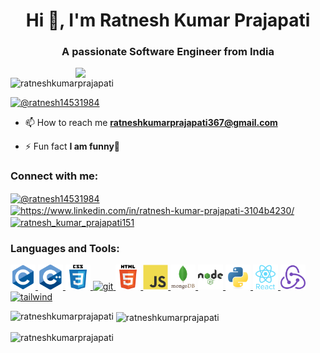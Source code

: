 <h1 align="center">Hi 👋, I'm Ratnesh Kumar Prajapati</h1>
<h3 align="center">A passionate Software Engineer from India</h3>
<img align="right" width="400" src="[https://camo.githubusercontent.com/cae12fddd9d6982901d82580bdf321d81fb299141098ca1c2d4891870827bf17/68747470733a2f2f6d69726f2e6d656469756d2e636f6d2f6d61782f313336302f302a37513379765349765f7430696f4a2d5a2e676966](https://cdn.dribbble.com/users/1162077/screenshots/3848914/programmer.gif)" />

<p align="left"> <img src="https://komarev.com/ghpvc/?username=ratneshkumarprajapati&label=Profile%20views&color=0e75b6&style=flat" alt="ratneshkumarprajapati" /> </p>

<p align="left"> <a href="https://twitter.com/@ratnesh14531984" target="blank"><img src="https://img.shields.io/twitter/follow/@ratnesh14531984?logo=twitter&style=for-the-badge" alt="@ratnesh14531984" /></a> </p>

- 📫 How to reach me **ratneshkumarprajapati367@gmail.com**

- ⚡ Fun fact **I am funny🙂**

<h3 align="left">Connect with me:</h3>
<p align="left">
<a href="https://twitter.com/@ratnesh14531984" target="blank"><img align="center" src="https://raw.githubusercontent.com/rahuldkjain/github-profile-readme-generator/master/src/images/icons/Social/twitter.svg" alt="@ratnesh14531984" height="30" width="40" /></a>
<a href="https://www.linkedin.com/in/ratnesh-kumar-prajapati-3104b4230/" target="blank"><img align="center" src="https://raw.githubusercontent.com/rahuldkjain/github-profile-readme-generator/master/src/images/icons/Social/linked-in-alt.svg" alt="https://www.linkedin.com/in/ratnesh-kumar-prajapati-3104b4230/" height="30" width="40" /></a>
<a href="https://instagram.com/ratnesh_kumar_prajapati151" target="blank"><img align="center" src="https://raw.githubusercontent.com/rahuldkjain/github-profile-readme-generator/master/src/images/icons/Social/instagram.svg" alt="ratnesh_kumar_prajapati151" height="30" width="40" /></a>
</p>

<h3 align="left">Languages and Tools:</h3>
<p align="left"> <a href="https://www.cprogramming.com/" target="_blank" rel="noreferrer"> <img src="https://raw.githubusercontent.com/devicons/devicon/master/icons/c/c-original.svg" alt="c" width="40" height="40"/> </a> <a href="https://www.w3schools.com/cpp/" target="_blank" rel="noreferrer"> <img src="https://raw.githubusercontent.com/devicons/devicon/master/icons/cplusplus/cplusplus-original.svg" alt="cplusplus" width="40" height="40"/> </a> <a href="https://www.w3schools.com/css/" target="_blank" rel="noreferrer"> <img src="https://raw.githubusercontent.com/devicons/devicon/master/icons/css3/css3-original-wordmark.svg" alt="css3" width="40" height="40"/> </a> <a href="https://git-scm.com/" target="_blank" rel="noreferrer"> <img src="https://www.vectorlogo.zone/logos/git-scm/git-scm-icon.svg" alt="git" width="40" height="40"/> </a> <a href="https://www.w3.org/html/" target="_blank" rel="noreferrer"> <img src="https://raw.githubusercontent.com/devicons/devicon/master/icons/html5/html5-original-wordmark.svg" alt="html5" width="40" height="40"/> </a> <a href="https://developer.mozilla.org/en-US/docs/Web/JavaScript" target="_blank" rel="noreferrer"> <img src="https://raw.githubusercontent.com/devicons/devicon/master/icons/javascript/javascript-original.svg" alt="javascript" width="40" height="40"/> </a> <a href="https://www.mongodb.com/" target="_blank" rel="noreferrer"> <img src="https://raw.githubusercontent.com/devicons/devicon/master/icons/mongodb/mongodb-original-wordmark.svg" alt="mongodb" width="40" height="40"/> </a> <a href="https://nodejs.org" target="_blank" rel="noreferrer"> <img src="https://raw.githubusercontent.com/devicons/devicon/master/icons/nodejs/nodejs-original-wordmark.svg" alt="nodejs" width="40" height="40"/> </a> <a href="https://www.python.org" target="_blank" rel="noreferrer"> <img src="https://raw.githubusercontent.com/devicons/devicon/master/icons/python/python-original.svg" alt="python" width="40" height="40"/> </a> <a href="https://reactjs.org/" target="_blank" rel="noreferrer"> <img src="https://raw.githubusercontent.com/devicons/devicon/master/icons/react/react-original-wordmark.svg" alt="react" width="40" height="40"/> </a> <a href="https://redux.js.org" target="_blank" rel="noreferrer"> <img src="https://raw.githubusercontent.com/devicons/devicon/master/icons/redux/redux-original.svg" alt="redux" width="40" height="40"/> </a> <a href="https://tailwindcss.com/" target="_blank" rel="noreferrer"> <img src="https://www.vectorlogo.zone/logos/tailwindcss/tailwindcss-icon.svg" alt="tailwind" width="40" height="40"/> </a> </p>

<p><img align="left" src="https://github-readme-stats.vercel.app/api/top-langs?username=ratneshkumarprajapati&show_icons=true&locale=en&layout=compact" alt="ratneshkumarprajapati" /></p>

<p>&nbsp;<img align="center" src="https://github-readme-stats.vercel.app/api?username=ratneshkumarprajapati&show_icons=true&locale=en" alt="ratneshkumarprajapati" /></p>

<p><img align="center" src="https://github-readme-streak-stats.herokuapp.com/?user=ratneshkumarprajapati&" alt="ratneshkumarprajapati" /></p>

